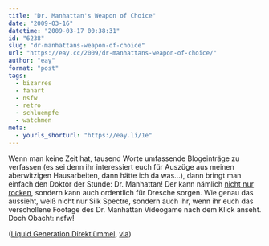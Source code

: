 ```yaml
---
title: "Dr. Manhattan's Weapon of Choice"
date: "2009-03-16"
datetime: "2009-03-17 00:38:31"
id: "6238"
slug: "dr-manhattans-weapon-of-choice"
url: "https://eay.cc/2009/dr-manhattans-weapon-of-choice/"
author: "eay"
format: "post"
tags:
  - bizarres
  - fanart
  - nsfw
  - retro
  - schluempfe
  - watchmen
meta:
  - yourls_shorturl: "https://eay.li/1e"
---
```


Wenn man keine Zeit hat, tausend Worte umfassende Blogeinträge zu verfassen (es sei denn ihr interessiert euch für Auszüge aus meinen aberwitzigen Hausarbeiten, dann hätte ich da was...), dann bringt man einfach den Doktor der Stunde: Dr. Manhattan! Der kann nämlich [nicht nur rocken](//eay.cc/2009/dr-manhattans-rock-school/), sondern kann auch ordentlich für Dresche sorgen. Wie genau das aussieht, weiß nicht nur Silk Spectre, sondern auch ihr, wenn ihr euch das verschollene Footage des Dr. Manhattan Videogame nach dem Klick anseht. Doch Obacht: nsfw!

 ([Liquid Generation Direktlümmel](http://www.liquidgeneration.com/04b4b9b7), [via](http://www.toplessrobot.com/2009/03/this_is_why_no_one_wants_to_fight_dr_manhattan.php))
